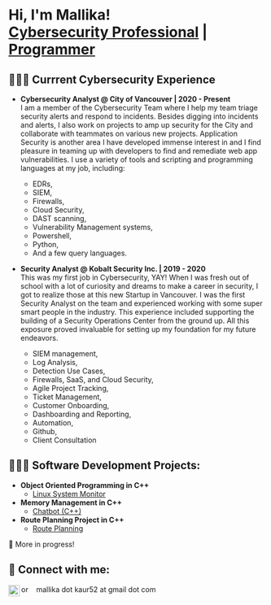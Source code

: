 <h1>Hi, I'm Mallika! <br/> <a href="https://www.linkedin.com/in/mallikaoberoi/">Cybersecurity Professional</a> | <a href="https://github.com/mallika05">Programmer</a> 

<h2>🕵🏻‍♀️ Currrent Cybersecurity Experience</h2>

- <b>Cybersecurity Analyst @ City of Vancouver | 2020 - Present</b></br>
I am a member of the Cybersecurity Team where I help my team triage security alerts and respond to incidents. Besides digging into incidents and alerts, I also work on projects to amp up security for the City and collaborate with teammates on various new projects. Application Security is another area I have developed immense interest in and I find pleasure in teaming up with developers to find and remediate web app vulnerabilities. I use a variety of tools and scripting and programming languages at my job, including: 
    - EDRs,
    - SIEM,
    - Firewalls,
    - Cloud Security,
    - DAST scanning,
    - Vulnerability Management systems,
    - Powershell,
    - Python,
    - And a few query languages.
    
- <b>Security Analyst @ Kobalt Security Inc. | 2019 - 2020 </b></br>
This was my first job in Cybersecurity, YAY! When I was fresh out of school with a lot of curiosity and dreams to make a career in security, I got to realize those at this new Startup in Vancouver. I was the first Security Analyst on the team and experienced working with some super smart people in the industry. This experience included supporting the building of a Security Operations Center from the ground up. All this exposure proved invaluable for setting up my foundation for my future endeavors.
	- SIEM management,
	- Log Analysis,
	- Detection Use Cases,
	- Firewalls, SaaS, and Cloud Security,
	- Agile Project Tracking,
	- Ticket Management,
	- Customer Onboarding,
	- Dashboarding and Reporting,
	- Automation,
	- Github,
	- Client Consultation
   
<h2>👩🏻‍💻 Software Development Projects:</h2>

- <b>Object Oriented Programming in C++</b>
  - [Linux System Monitor](https://github.com/Mallika05/CppND-System-Monitor)
- <b>Memory Management in C++</b>
  - [Chatbot (C++)](https://github.com/Mallika05/CppND-Memory-Management-Chatbot)
- <b>Route Planning Project in C++</b>
  - [Route Planning](https://github.com/Mallika05/CppND-Route-Planning-Project)
 
:construction: More in progress!

<h2> 🤳 Connect with me:</h2>

[<img align="left" alt="MallikaOberoi | LinkedIn" width="22px" src="https://img.icons8.com/color/48/000000/linkedin.png" />][linkedin]

[linkedin]:https://linkedin.com/in/mallikaoberoi 
or &nbsp;&nbsp; mallika dot kaur52 at gmail dot com


<!--
Here are some ideas to get you started:

- 🔭 I’m currently working on ...
- 🌱 I’m currently learning ...
- 👯 I’m looking to collaborate on ...
- 🤔 I’m looking for help with ...
- 💬 Ask me about ...
- 📫 How to reach me: ...
- 😄 Pronouns: ...
- ⚡ Fun fact: ...

(https://icons8.com/icon/13930/linkedin)
-->
